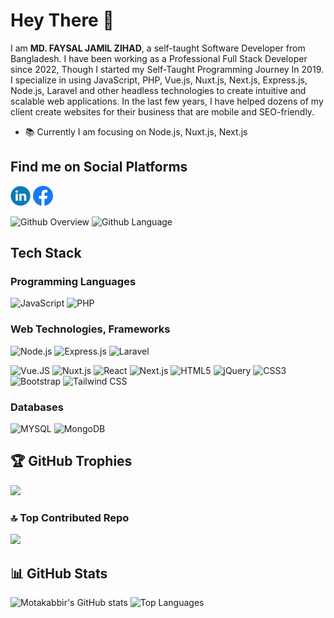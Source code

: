 # Hey There 👋



I am **MD. FAYSAL JAMIL ZIHAD**, a self-taught Software Developer from Bangladesh. I have been working as a Professional Full Stack Developer since 2022, Though I started my Self-Taught Programming Journey In 2019. I specialize in using JavaScript, PHP, Vue.js, Nuxt.js, Next.js, Express.js, Node.js, Laravel and other headless technologies to create intuitive and scalable web applications. In the last few years, I have helped dozens of my client create websites for their business that are mobile and SEO-friendly.



- 📚 Currently I am focusing on Node.js, Nuxt.js, Next.js

<!-- - 🎯 Goal of 2025 is to learn Node.js, Vue.js, React.js & Industrial Good Practices -->

## Find me on Social Platforms

[![Linkedin](https://raw.githubusercontent.com/kzamanbd/kzamanbd/master/images/linkedin.png 'Linkedin')](https://www.linkedin.com/in/md-faysal-jamil-7b7552183/) 
[![Facebook](https://raw.githubusercontent.com/kzamanbd/kzamanbd/master/images/facebook.png 'Facebook')](http://facebook.com/faysaljamil.faysaljamil) 
 
<!-- [![Instagram](https://raw.githubusercontent.com/kzamanbd/kzamanbd/master/images/instagram.png 'Instagram')](https://www.instagram.com/arprinceofficial/ 'Instagram') -->



![Github Overview](https://raw.githubusercontent.com/arprinceofficial/github-stats/master/generated/overview.svg#gh-light-mode-only)
![Github Language](https://raw.githubusercontent.com/arprinceofficial/github-stats/master/generated/languages.svg#gh-light-mode-only)

## Tech Stack

### Programming Languages

![JavaScript](https://img.shields.io/badge/JavaScript%20-%23323330.svg?&style=for-the-badge&logo=javascript&logoColor=%23F7DF1E)
![PHP](https://img.shields.io/badge/PHP-%23777BB4.svg?&style=for-the-badge&logo=php&logoColor=white)
<!-- ![JAVA](https://img.shields.io/badge/JAVA-%23ED8B00.svg?&style=for-the-badge&logo=java&logoColor=white) -->
<!-- ![Python](https://img.shields.io/badge/Python-14354C?style=for-the-badge&logo=python&logoColor=white) -->
<!-- ![C](https://img.shields.io/badge/C-00599C?style=for-the-badge&logo=c&logoColor=white) -->

### Web Technologies, Frameworks

![Node.js](https://img.shields.io/badge/Node.js%20-%23339933.svg?&style=for-the-badge&logo=node.js&logoColor=white)
![Express.js](https://img.shields.io/badge/Express.js%20-%23000000.svg?&style=for-the-badge&logo=express&logoColor=white)
![Laravel](https://img.shields.io/badge/Laravel%20-%23FF2D20.svg?&style=for-the-badge&logo=laravel&logoColor=white)

<!-- ![Livewire](https://img.shields.io/badge/Laravel%20Livewire%20-%23FF2D20.svg?&style=for-the-badge&logo=laravel-livwire&logoColor=white) -->
![Vue.JS](https://img.shields.io/badge/VueJs%20-%2335495e.svg?&style=for-the-badge&logo=vue.js&logoColor=%234FC08D)
![Nuxt.js](https://img.shields.io/badge/Nuxt.js%20-%2300DC82.svg?&style=for-the-badge&logo=nuxtdotjs&logoColor=white)
![React](https://img.shields.io/badge/React%20-%2361DAFB.svg?&style=for-the-badge&logo=react&logoColor=white)
![Next.js](https://img.shields.io/badge/Next.js%20-%23000000.svg?&style=for-the-badge&logo=next.js&logoColor=white)
![HTML5](https://img.shields.io/badge/HTML5%20-%23E34F26.svg?&style=for-the-badge&logo=html5&logoColor=white)
![jQuery](https://img.shields.io/badge/JQuery%20-%230769AD.svg?&style=for-the-badge&logo=jquery&logoColor=white)
![CSS3](https://img.shields.io/badge/CSS3%20-%231572B6.svg?&style=for-the-badge&logo=css3&logoColor=white)
![Bootstrap](https://img.shields.io/badge/Bootstrap%20-%23563D7C.svg?&style=for-the-badge&logo=bootstrap&logoColor=white)
![Tailwind CSS](https://img.shields.io/badge/TailwindCSS%20-%2338B2AC.svg?&style=for-the-badge&logo=tailwind-css&logoColor=white)
<!-- ![WordPress](https://img.shields.io/badge/WordPress%20-%2321759B.svg?&style=for-the-badge&logo=wordpress&logoColor=white) -->

### Databases

![MYSQL](https://img.shields.io/badge/-MYSQL-%234479A1?style=for-the-badge&logo=mysql&logoColor=ffffff)
![MongoDB](https://img.shields.io/badge/MongoDB-4EA94B?style=for-the-badge&logo=mongodb&logoColor=white)


## 🏆 GitHub Trophies
![](https://github-profile-trophy.vercel.app/?username=arprinceofficial&theme=radical&no-frame=false&no-bg=true&margin-w=4)

### 🔝 Top Contributed Repo
![](https://github-contributor-stats.vercel.app/api?username=arprinceofficial&limit=5&theme=dark&combine_all_yearly_contributions=true)

## 📊 GitHub Stats

![Motakabbir's GitHub stats](https://github-readme-stats.vercel.app/api?username=arprinceofficial&show_icons=true&theme=radical)
![Top Languages](https://github-readme-stats.vercel.app/api/top-langs/?username=arprinceofficial&layout=compact&theme=radical)
